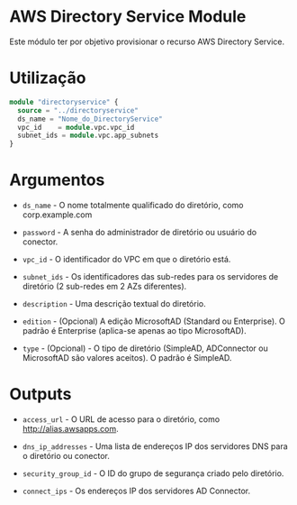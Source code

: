# AWS Directory Service Module

Este módulo ter por objetivo provisionar o recurso AWS Directory Service.

# Utilização

```terraform
module "directoryservice" {
  source = "../directoryservice"
  ds_name = "Nome_do_DirectoryService"
  vpc_id    = module.vpc.vpc_id
  subnet_ids = module.vpc.app_subnets
}
```

# Argumentos

* `ds_name` - O nome totalmente qualificado do diretório, como corp.example.com

* `password` - A senha do administrador de diretório ou usuário do conector.

* `vpc_id` - O identificador do VPC em que o diretório está.

* `subnet_ids` - Os identificadores das sub-redes para os servidores de diretório (2 sub-redes em 2 AZs diferentes).

* `description` - Uma descrição textual do diretório.

* `edition` - (Opcional) A edição MicrosoftAD (Standard ou Enterprise). O padrão é Enterprise (aplica-se apenas ao tipo MicrosoftAD).

* `type` - (Opcional) - O tipo de diretório (SimpleAD, ADConnector ou MicrosoftAD são valores aceitos). O padrão é SimpleAD.

# Outputs

* `access_url` - O URL de acesso para o diretório, como http://alias.awsapps.com.

* `dns_ip_addresses` - Uma lista de endereços IP dos servidores DNS para o diretório ou conector.

* `security_group_id` - O ID do grupo de segurança criado pelo diretório.

* `connect_ips` - Os endereços IP dos servidores AD Connector.

